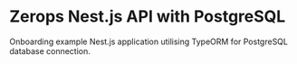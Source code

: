 # Zerops Nest.js API with PostgreSQL
Onboarding example Nest.js application utilising TypeORM for PostgreSQL database connection.

